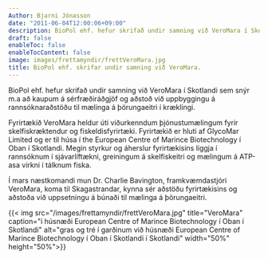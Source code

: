```yaml
---
Author: Bjarni Jónasson
date: "2011-06-04T12:00:06+09:00"
description: BioPol ehf. hefur skrifað undir samning við VeroMara í Skotlandi sem snýr m.a að kaupum á sérfræðiráðgjöf og aðstoð við uppbyggingu á rannsóknaraðstöðu til mælinga á þörungaeitri í kræklingi. Fyrirtækið VeroMara heldur úti...
draft: false
enableToc: false
enableTocContent: false
image: images/frettamyndir/frettVeroMara.jpg
title: BioPol ehf. skrifar undir samning við VeroMara.
---
```


BioPol ehf. hefur skrifað undir samning við VeroMara í Skotlandi sem snýr m.a að kaupum á sérfræðiráðgjöf og aðstoð við uppbyggingu á rannsóknaraðstöðu til mælinga á þörungaeitri í kræklingi.

Fyrirtækið VeroMara heldur úti viðurkenndum þjónustumælingum fyrir skelfiskræktendur og fiskeldisfyrirtæki. Fyrirtækið er hluti af GlycoMar Limited og er til húsa í the European Centre of Marince Biotechnology í Oban í Skotlandi. Megin styrkur og áherslur fyrirtækisins liggja í rannsóknum í sjávarlíftækni, greiningum á skelfiskeitri og mælingum á ATP-asa virkni í tálknum fiska.

Í mars næstkomandi mun Dr. Charlie Bavington, framkvæmdastjóri VeroMara, koma til Skagastrandar, kynna sér aðstöðu fyrirtækisins og aðstoða við uppsetningu á búnaði til mælinga á þörungaeitri.

{{< img src="/images/frettamyndir/frettVeroMara.jpg" title="VeroMara" caption="í húsnæði European Centre of Marince Biotechnology í Oban í Skotlandi" alt="gras og tré í garðinum við húsnæði European Centre of Marince Biotechnology í Oban í Skotlandi í Skotlandi" width="50%" height="50%">}}
